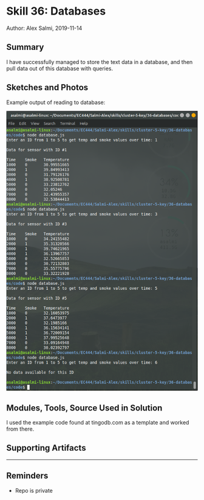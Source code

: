 #  Skill 36: Databases

Author: Alex Salmi, 2019-11-14

## Summary
I have successfully managed to store the text data in a database, and then pull data out of this database with queries.

## Sketches and Photos
Example output of reading to database:

![IP Address](images/database_output.png)

## Modules, Tools, Source Used in Solution
I used the example code found at tingodb.com as a template and worked from there.

## Supporting Artifacts


-----

## Reminders
- Repo is private

